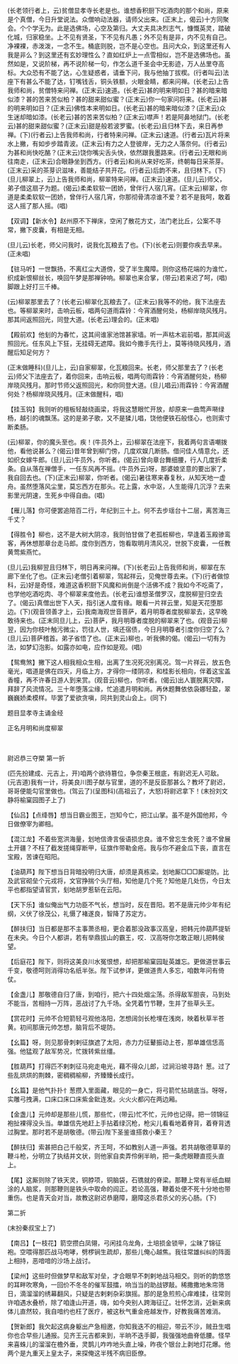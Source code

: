 <!-- { "loadSidebar": true } -->
(长老领行者上，云)贫僧显孝寺长老是也。谁想香积厨下吃酒肉的那个和尚，原来是个真僧，今日升堂说法。众僧响动法器，请师父出来。(正末上，偈云)十方同聚会。个个学无为。此是选佛场，心空及第归。大丈夫具决烈志气，慷慨英灵，踏破化城，归家稳坐。上不见有贤圣，下不见有凡愚；外不见有是非，内不见有自己。净裸裸，赤泼泼，一念不生。桶底则脱，岂不是心空也。且问大众，到这里还有人我是非么？到这里还有玄妙理性么？直如红炉上一点雪相似，岂不是选佛场也。虽然如是，又说阶梯，再不说阶梯一句，作怎么道千圣会中无影迹，万人丛里夺高标。大众恐有不能了达，心生疑惑者，请垂下问，我与他抽丁拔楔。(行者叫云)法座下有甚么不能了达，钉嘴钱舌，铜头铁额，火眼金睛，都来问禅。(长老云)上告我师和尚，贫僧特来问禅。(正末云)速道。(长老云)甚的明来明如日？甚的暗来暗似漆？甚的苦来苦似柏？甚的甜来甜似蜜？(正末云)你一句家问将来。(长老云)甚的明来明如日？(正末云)佛性本来明如日。(长老云)甚的暗来暗似漆？(正末云)众生迷却暗如漆。(长老云)甚的苦来苦似柏？(正末云)噤声！若是阿鼻地狱门。(长老云)甚的甜来甜似蜜？(正末云)甜是般若波罗蜜。(长老云)且归林下去，来日再参禅。(下)(行者云)上告我师和尚，行者特来问禅。(正末云)速道。(行者云)瓦片将来水上撇，有如步步踏青波。(正末云)有力之人登彼岸，无力之人落奈何。(行者云)为甚和尚快吃酪？(正末云)饶你嘴尖舌头快，依然跟我墨路来。(行者云)无眼和尚往南走，(正末云)合眼静坐到西方。(行者云)和尚从来好吃茶，终朝每日采茶芽。(正末云)采的茶芽识滋味，善能结子共开花。(行者云)后韵不来，且归林下。(下)(旦儿柳翠上，云)上告我师和尚，柳翠特来问禅。(正末云)速道。(旦儿云)师父，弟子借这扇子为题。(偈云)柔柔软软一团娇，曾伴行人宿几宵。(正末云)柳翠，你道是柔柔软软一团娇，曾伴行人宿几宵，你那彻骨清凉谁不爱？若不是我呵，敢着这人摇了那人摇。(唱)

【双调】【新水令】赵州原不下禅床，空闲了散花方丈，法门老比丘，公案不寻常，撇下皮囊，有相是无相。

(旦儿云)长老，师父问我时，说我化瓦粮去了也。(下)(长老云)则要你疾去早来。(正未唱)

【驻马听】一世飘扬，不离红尘大道傍，受了半生魔障。则你这杨花端的为谁忙，织成新恨柳丝长，唤回午梦是那禅钟响。柳翠也来合掌，(带云)若来迟了呵，(唱)脚跟上好打三千棒。

(云)柳翠那里去了？(长老云)柳翠化瓦粮去了。(正末云)我等不的他，我下法座去也。等柳翠来时，击响云板，唱两句道雨霖铃：今宵酒醒何处，杨柳岸晓风残月。那其间返照回光，同登大道。(长老云)理会的。(正末唱)

【殿前欢】他刬的为春忙，这其间谁家池馆甚家墙。听一声枯木岩前唱，那其间返照回光。任东风上下狂，无挂碍无遮障。我如今撒手先行上，莫等待晓风残月，酒醒后知足何方？

(正末做睡科)(旦儿上，云)自家柳翠，化瓦粮回来。长老，师父那里去了？(长老云)师父下法座去了，着你回来，击响云板，唱两句雨霖铃：今宵酒醒何处，杨柳岸晓风残月。那时节师父返照回光，和你同登大道。(旦儿唱云)雨霖铃：今宵酒醒何处？杨柳岸晓风残月。(正末做醒科，唱)

【挂玉钩】我则听的檀板轻敲绕画梁，将我这慧眼忙开放，却原来一曲莺声啭绿杨，越引的魂飘荡。这的是弟子歌，又不是猱儿唱，饶他便铁石般怪心，也则索寸断柔肠。

(云)柳翠，你的魔头至也。疾！(牛员外上，云)柳翠在法座下，我着两句言语嘲拨他，看他说甚么？(偈云)昔年曾到柳门傍，几度欢娱几断肠。借问佳人情意允，还如织女嫁牛郎。(旦儿云)牛员外，你听者。(偈云)曾向章台舞细腰，行人几度折柔条。自从落在禅僧手，一任东风再不摇。(牛员外云)呀，那婆娘坚意的要出家了，我自回去也。(下)(正末云)柳翠，你听者。(偈云)暑往寒来春复秋，从知天地一虚舟。虽然堕落风尘里，莫忘西方在那头。花上露，水中沤，人生能得几沉浮？去来影里光阴速，生死乡中得自由。(唱)

【雁儿落】你可便罢追陪百二行，年纪到三十上。何不去步瑶台十二层，离苦海三千丈？

【得胜令】柳也，这不是大树大阴凉，我则怕甘做了老孤桩柳也，早逢着玉殿骖鸾客，再休想那章台走马郎。度你到西方，饱看取明月清风况，世脱下皮囊，一任教黄莺紫燕忙。

(旦儿云)我柳翌且归林下，明日再来问禅。(下)(长老云)上告我师和尚，柳翠在东廊下坐化了也。(正末云)老僧引着柳翠，驾起祥云，见俺世尊去来。(下)(行者做惊科，云)好是奇怪，难道这香积厨下风魔和尚倒是个活佛不成？我如今不吃斋了，也学他吃酒吃肉、寻个柳翠来度他去。(长老云)谁想圣僧罗汉，度脱柳翌归空去了。(偈云)真僧出世下人天，指引迷人度有缘。眼看一片祥云里，知是天花堕那边。(下)(观音领善才上，云)我南海观世音菩萨，着月明尊者度脱柳翠去，这早晚敢待来也。(正末同旦儿上，云)菩萨，我月明尊者度脱的柳翠来了也。(观音云)柳翌，因为你枝叶触污微尘，罚往人世，填还宿债，今日月明尊者引度你归空了么？(旦儿云)菩萨稽首。弟子省悟了也。(正末云)柳也，听我佛的偈。(偈云)一切有为法，如梦幻泡影。如露亦如电，应作如是观。(唱)

【鸳鸯煞】撇下这人相我相众生相，出离了生况死况别离况。驾一片祥云，放五色毫光，唱道是佛在四天，月临上方，才得你一缕阴凉，和桂影长相向，伴着这宝盖香幢，再不许春日游人到来赏。(观音云)柳也，你听者。(偈云)出人寰脱离灾障，拜辞了风流情况。三十年堕落尘缘，忙追遣月明和尚。再休题舞依依袅娜轻盈，翠巍巍娇柔模样。毕罢了爱欲贪嗔，同共到灵山会上。(同下)

题目显孝寺主诵金经

正名月明和尚度柳翠

　
　




尉迟恭三夺槊
第一折

(匹先扮建成、元吉上，开)咱两个欲待篡位，争奈秦王根底，有尉迟无人可敌。(元吉道)我有一计，将美良川图子献与官里，道的不是反臣那甚么？教坏了尉迟，哥哥便能勾官里做也。(驾云了)(呈图科)(高祖云了，大怒)将尉迟拿下！(末扮刘文静将榆窠园图子上了)

【仙吕】【点绛唇】想当日霸业图王，岂知今亡，把江山掌。虽不是外国他邦，今日做僚宰为卿相。

【混江龙】不着些宽洪海量，划地信谗言佞语损忠良。谁不曾忘生舍死？谁不曾展土开疆？不枉了截发搓绳穿断甲，征旗作带勒金疮。我与你不避金瓜下丧，直言在宝殿，苦谏在昭阳。

【油葫芦】陛下想当日背暗投明归大唐，却须是真栋梁。划地厮□□□厮堤防。比及武官砌垒个元戎将，文官挣揣个头厅相，知他是几个死？知他是几处伤，今日太平也都指望请官赏，刬地胡罗惹斩在云阳。

【天下乐】谁似俺出气力功臣不气长，想当时，反在晋阳。若不是唐元帅少年有纪纲，义伏了徐茂公，礼慑了褚遂良，智降了苏定方。

【醉扶归】当日都是那不主事萧丞相，更合着那没政事汉高皇，把韩元帅葫芦提斩在未央。今日个人都讲，若有举鼎拔山的霸王，哎．汉高呀你怎敢正眼儿把韩侯望。

【后庭花】陛下，则将这美良川水冤恨想，却把那榆窠园耻英雄忘。更做道世事云千变，敬德呵则消得功名纸半张。陛下试参详，更做道贵人多忘，咱数年问有倚仗。

【金盏儿】那敬德自归了唐，到咱行，把六十四处烟尘荡。杀得敌军胆丧，马到处不能当，苦相持一万阵，恶战讨了九千场。全凭着竹节鞭，生并了些草头王。

【赏花时】元帅不合短箭轻弓观他洛阳，怎想阔剑长枪埋在浅岗，映着秋草半苍黄。初间那唐元帅怎想，脑背后不堤防。

【幺篇】呀，则见那骨刺剌征旗遮了太阳，赤力力征鼙振动上苍，那单雄信恁高强。他猛观了敌军势况，忙拨转紫丝缰。

【胜葫芦】打得匹不剌刺征马宛走电光，藉不得众儿郎，过涧沿坡寻路忄葱。过了些乱烘烘的荆棘，密稠稠榆柳，齐臻臻长成行。

【幺篇】是他气扑扑忄葱攒入里面藏，眼见的一身亡，将弓箭忙拈胡底当。呀呀，实雕弓拽满，口床口床口床紫金鈚连发。火火火都闪在两边厢。

【金盏儿】元帅却是那些儿慌，那些忙，(带云)忙不忙，元帅也记得。把一领锦征袍扯裸得没头当。单雄信先地赶上手拈着绿沉枪，枪尖儿看看地着脊背，着脊背透过胸堂。那时若不是胡敬德。(带云)陛下圣鉴谁搭救小秦王？

【醉扶归】索甚把白己千般奖，齐王呵，不如教别人道一声强。若共胡敬德草草的鞭斗枪，分明立了执结并文状，则他家自卖弄伶俐半晌，把一条虎眼鞭直揽头直上。

【尾】这厮则除了铁天灵，铜脖项，铜脑袋，石镌就的脊梁。那鞭上常有半纸血糊涂的人脑浆，则那鞭则是铁头中取命的阎正。若论高强，鞭着处便不死十分地也带重伤。也是青天会对当，故教这尉迟恭磨障，磨障这杀君杀父的劣心肠。(下)


第二折

(末扮秦叔宝上了)

【南吕】【一枝花】箭空攒白凤翎，弓闲挂乌龙角，土培损金锁甲，尘昧了锦征袍。空喂得那匹战马咆哮，劈椤锏生疏却，那些儿俺心越焦。我往常雄纠纠的阵面上相持，恶喑喑的沙场上战讨。

【梁州】这些时但做梦早和敌军对垒，才合眼早不刺剌地战马相交。则听的韵悠悠的耳畔吹寒角，一回价不冬冬的催军鼓擂，响当当的助战锣敲。稀撒撒地朱帘筛日，滴溜溜的绣幕翻风，只疑是古剌剌杂彩旗摇。那的是急煎煎心痒难揉，往常则许咱遇水叠桥，除了咱逢山开道，嗨，如今央别人跨海征辽。壮怀怎消，近新来病体儿直然较，我自喑约也枉了医疗，被这秋气重金疮越发作，好教我痛苦难消。

【贺新郎】我欠起这病身躯出产急相邀，你知我迭不的相迎，带云不沙，贼丑生唱你也合早些儿通报。见齐王元吉都来到，半晌不迭手脚，我强强地曲脊低腰。怪早来喜蛛儿的溜溜在檐外垂，灵鹊儿咋咋地头直上噪，昨夜个银台上剥地灯花爆。他两个是九重天上皇太子，来探俺这半残不病旧臣僚。

